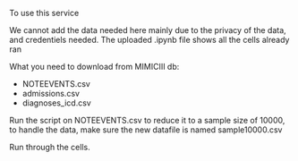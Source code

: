 To use this service

We cannot add the data needed here mainly due to the privacy of the data, and credentiels  needed. The uploaded .ipynb file shows all the cells already ran

What you need to download from MIMICIII db:
- NOTEEVENTS.csv
- admissions.csv
- diagnoses_icd.csv


Run the script on NOTEEVENTS.csv to reduce it to a sample size of 10000, to handle the data, make sure the new datafile is named sample10000.csv

Run through the cells.

